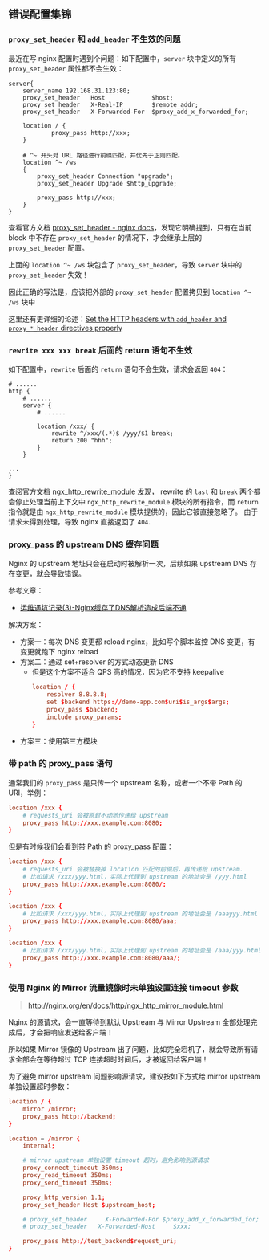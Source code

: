 ## 错误配置集锦


### `proxy_set_header` 和 `add_header` 不生效的问题

最近在写 nginx 配置时遇到个问题：如下配置中，`server` 块中定义的所有 `proxy_set_header` 属性都不会生效：

```
server{
    server_name 192.168.31.123:80;
    proxy_set_header   Host             $host;
    proxy_set_header   X-Real-IP        $remote_addr;
    proxy_set_header   X-Forwarded-For  $proxy_add_x_forwarded_for;

    location / {
            proxy_pass http://xxx;
    }

    # ^~ 开头对 URL 路径进行前缀匹配，并优先于正则匹配。
    location ^~ /ws
    {
        proxy_set_header Connection "upgrade";
        proxy_set_header Upgrade $http_upgrade;

        proxy_pass http://xxx;
    }
}
```

查看官方文档 [proxy_set_header - nginx docs](http://nginx.org/en/docs/http/ngx_http_proxy_module.html#proxy_set_header)，发现它明确提到，只有在当前 block 中不存在 `proxy_set_header` 的情况下，才会继承上层的 `proxy_set_header` 配置。

上面的 `location ^~ /ws` 块包含了 `proxy_set_header`，导致 `server` 块中的 `proxy_set_header` 失效！

因此正确的写法是，应该把外部的 `proxy_set_header` 配置拷贝到 `location ^~ /ws` 块中

这里还有更详细的论述：[Set the HTTP headers with `add_header` and `proxy_*_header` directives properly](https://github.com/trimstray/nginx-admins-handbook/blob/master/doc/RULES.md#beginner-set-the-http-headers-with-add_header-and-proxy__header-directives-properly)


### `rewrite xxx xxx break` 后面的 return 语句不生效

如下配置中，`rewrite` 后面的 `return` 语句不会生效，请求会返回 `404`：

```nginx
# ......
http {
    # ......
    server {
        # ......

        location /xxx/ {
            rewrite ^/xxx/(.*)$ /yyy/$1 break;
            return 200 "hhh";
        }
    }

...
}
```

查阅官方文档 [ngx_http_rewrite_module](http://nginx.org/en/docs/http/ngx_http_rewrite_module.html#rewrite) 发现，
rewrite 的 `last` 和 `break` 两个都会停止处理当前上下文中 `ngx_http_rewrite_module` 模块的所有指令，而 `return` 指令就是由 `ngx_http_rewrite_module` 模块提供的，因此它被直接忽略了。
由于请求未得到处理，导致 nginx 直接返回了 `404`.


###  proxy_pass 的 upstream DNS 缓存问题

Nginx 的 upstream 地址只会在启动时被解析一次，后续如果 upstream DNS 存在变更，就会导致错误。

参考文章：

- [运维遇坑记录(3)-Nginx缓存了DNS解析造成后端不通](https://segmentfault.com/a/1190000022365954)

解决方案：

- 方案一：每次 DNS 变更都 reload nginx，比如写个脚本监控 DNS 变更，有变更就跑下 nginx reload
- 方案二：通过 set+resolver 的方式动态更新 DNS
  - 但是这个方案不适合 QPS 高的情况，因为它不支持 keepalive
    ```conf
    location / {
        resolver 8.8.8.8;
        set $backend https://demo-app.com$uri$is_args$args;
        proxy_pass $backend;
        include proxy_params;
    }
    ```
- 方案三：使用第三方模块


### 带 path 的 proxy_pass 语句

通常我们的 `proxy_pass` 是只传一个 upstream 名称，或者一个不带 Path 的 URI，举例：

```conf
location /xxx {
    # requests_uri 会被原封不动地传递给 upstream
    proxy_pass http://xxx.example.com:8080;
}
```

但是有时候我们会看到带 Path 的 proxy_pass 配置：

```conf
location /xxx {
    # requests_uri 会被替换掉 location 匹配的前缀后，再传递给 upstream.
    # 比如请求 /xxx/yyy.html，实际上代理到 upstream 的地址会是 /yyy.html
    proxy_pass http://xxx.example.com:8080/;
}

location /xxx {
    # 比如请求 /xxx/yyy.html，实际上代理到 upstream 的地址会是 /aaayyy.html
    proxy_pass http://xxx.example.com:8080/aaa;
}

location /xxx {
    # 比如请求 /xxx/yyy.html，实际上代理到 upstream 的地址会是 /aaa/yyy.html
    proxy_pass http://xxx.example.com:8080/aaa/;
}
```

###  使用 Nginx 的 Mirror 流量镜像时未单独设置连接 timeout 参数

>http://nginx.org/en/docs/http/ngx_http_mirror_module.html

Nginx 的源请求，会一直等待到默认 Upstream 与 Mirror Upstream 全部处理完成后，才会把响应发送给客户端！

所以如果 Mirror 镜像的 Upstream 出了问题，比如完全宕机了，就会导致所有请求全部会在等待超过 TCP 连接超时时间后，才被返回给客户端！

为了避免 mirror upstream 问题影响源请求，建议按如下方式给 mirror upstream 单独设置超时参数：

```conf
location / {
    mirror /mirror;
    proxy_pass http://backend;
}

location = /mirror {
    internal;

    # mirror upstream 单独设置 timeout 超时，避免影响到源请求
    proxy_connect_timeout 350ms;
    proxy_read_timeout 350ms;
    proxy_send_timeout 350ms;

    proxy_http_version 1.1;
    proxy_set_header Host $upstream_host;

    # proxy_set_header     X-Forwarded-For $proxy_add_x_forwarded_for;
    # proxy_set_header   X-Forwarded-Host     $xxx;

    proxy_pass http://test_backend$request_uri;
}
```
